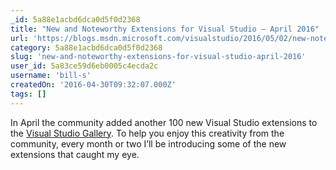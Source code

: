 ```yaml
---
_id: 5a88e1acbd6dca0d5f0d2368
title: "New and Noteworthy Extensions for Visual Studio – April 2016"
url: 'https://blogs.msdn.microsoft.com/visualstudio/2016/05/02/new-noteworthy-visual-studio-extensions-april-2016/'
category: 5a88e1acbd6dca0d5f0d2368
slug: 'new-and-noteworthy-extensions-for-visual-studio-april-2016'
user_id: 5a83ce59d6eb0005c4ecda2c
username: 'bill-s'
createdOn: '2016-04-30T09:32:07.000Z'
tags: []
---
```


In April the community added another 100 new Visual Studio extensions to the <a href="https://visualstudiogallery.msdn.microsoft.com/?wt.mc_id=o~msft~vsblog~insideEcoApr2016">Visual Studio Gallery</a>. To help you enjoy this creativity from the community, every month or two I’ll be introducing some of the new extensions that caught my eye.
